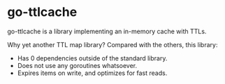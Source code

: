 # go-ttlcache

go-ttlcache is a library implementing an in-memory cache with TTLs.

Why yet another TTL map library? Compared with the others, this library:

* Has 0 dependencies outside of the standard library.
* Does not use any goroutines whatsoever.
* Expires items on write, and optimizes for fast reads.
